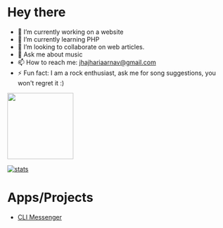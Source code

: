 <h1>Hey there</h1>

- 🔭 I’m currently working on a website
- 🌱 I’m currently learning PHP
- 👯 I’m looking to collaborate on web articles. 
- 💬 Ask me about music
- 📫 How to reach me: jhajhariaarnav@gmail.com
- ⚡ Fun fact:  I am a rock enthusiast, ask me for song suggestions, you won't regret it :)


<a href="#"><img height="150em" src="https://github-readme-stats.vercel.app/api/top-langs/?username=Arnav-Jhajharia&show_icons=true&hide_border=true&layout=compact&theme=github_dark&langs_count=20"/></a>


<a href="#"><img alt="stats" src="https://github-readme-stats.vercel.app/api?username=Arnav-Jhajharia&show_icons=true&theme=github_dark&hide_border=true" /></a>

<a>
  
 
# Apps/Projects
  - [CLI Messenger](github.com/Arnav-Jhajharia/YTSProject) 
